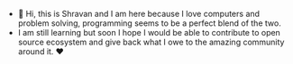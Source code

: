 - 👋 Hi, this is Shravan and I am here because I love computers and problem solving, programming seems to be a perfect blend of the two.
- I am still learning but soon I hope I would be able to contribute to open source ecosystem and give back what I owe to the amazing community around it. ❤️


<!---
sky-wa1ker/sky-wa1ker is a ✨ special ✨ repository because its `README.md` (this file) appears on your GitHub profile.
You can click the Preview link to take a look at your changes.
--->
